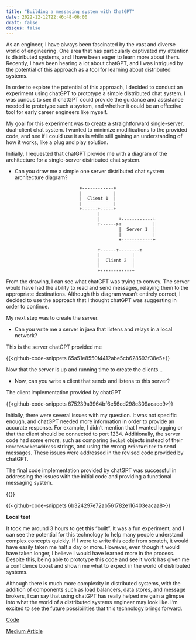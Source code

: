 ```yaml
---
title: "Building a messaging system with ChatGPT"
date: 2022-12-12T22:46:48-06:00
draft: false
disqus: false
---
```

As an engineer, I have always been fascinated by the vast and diverse world of engineering. One area that has particularly captivated my attention is distributed systems, and I have been eager to learn more about them. Recently, I have been hearing a lot about chatGPT, and I was intrigued by the potential of this approach as a tool for learning about distributed systems.

In order to explore the potential of this approach, I decided to conduct an experiment using chatGPT to prototype a simple distributed chat system. I was curious to see if chatGPT could provide the guidance and assistance needed to prototype such a system, and whether it could be an effective tool for early career engineers like myself.

My goal for this experiment was to create a straightforward single-server, dual-client chat system. I wanted to minimize modifications to the provided code, and see if I could use it as is while still gaining an understanding of how it works, like a plug and play solution.

Initially, I requested that chatGPT provide me with a diagram of the architecture for a single-server distributed chat system.

*   Can you draw me a simple one server distributed chat system architecture diagram?

```
                            +------------+  
                            |            |  
                            |  Client 1  |  
                            |            |  
                            +------+-----+  
                                   |  
                                   |       +------------+  
                                   +------>+            |  
                                           |  Server 1  |  
                                           |            |  
                                           +------------+  
                                                      
                                   +------+--------+  
                                   |            |  
                                   |  Client 2  |  
                                   |            |  
                                   +------------+
```

From the drawing, I can see what chatGPT was trying to convey. The server would have had the ability to read and send messages, relaying them to the appropriate destinations. Although this diagram wasn’t entirely correct, I decided to use the approach that I thought chatGPT was suggesting in order to continue.

My next step was to create the server.

*   Can you write me a server in java that listens and relays in a local network?

This is the server chatGPT provided me

{{<github-code-snippets 65a51e8550f4412abe5cb628593f38e5>}}

Now that the server is up and running time to create the clients…

*   Now, can you write a client that sends and listens to this server?

The client implementation provided by chatGPT

{{<github-code-snippets 675239a3964bf6e56ed298c309acaec9>}}

Initially, there were several issues with my question. It was not specific enough, and chatGPT needed more information in order to provide an accurate response. For example, I didn’t mention that I wanted logging or that the client should be connected to port 1234. Additionally, the server code had some errors, such as comparing `Socket` objects instead of their `RemoteSocketAddress` strings, and using the wrong `PrintWriter` to send messages. These issues were addressed in the revised code provided by chatGPT.

The final code implementation provided by chatGPT was successful in addressing the issues with the initial code and providing a functional messaging system.

{{<github-code-snippets cfd4febb12f0891f7ae5d9f7bd33cf50>}}

{{<github-code-snippets 6b324297e72ab561782e116403eacaa8>}}

**Local test**

It took me around 3 hours to get this “built”. It was a fun experiment, and I can see the potential for this technology to help many people understand complex concepts quickly. If I were to write this code from scratch, it would have easily taken me half a day or more. However, even though it would have taken longer, I believe I would have learned more in the process. Despite this, being able to prototype this code and see it work has given me a confidence boost and shown me what to expect in the world of distributed systems.

Although there is much more complexity in distributed systems, with the addition of components such as load balancers, data stores, and message brokers, I can say that using chatGPT has really helped me gain a glimpse into what the world of a distributed systems engineer may look like. I’m excited to see the future possibilities that this technology brings forward.

[Code](https://github.com/Bgajjala8/chatGPTExperiment)

[Medium Article](https://medium.com/@bharath.gajjala8/exploring-the-potential-of-chat-gpt-a-journey-into-prototyping-a-distributed-system-58839b9794d5)
